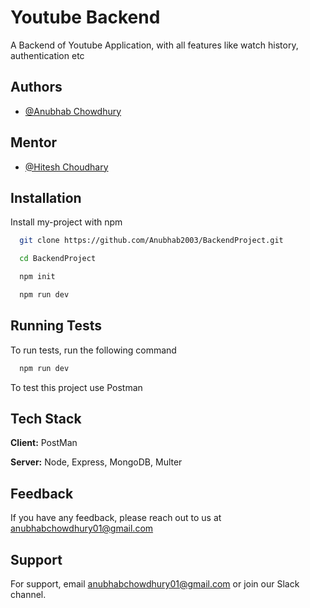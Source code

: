 
# Youtube Backend

A Backend of Youtube Application, with all features like watch history, authentication etc


## Authors

- [@Anubhab Chowdhury](https://www.github.com/Anubhab2003)


## Mentor
- [@Hitesh Choudhary](https://github.com/hiteshchoudhary)

## Installation

Install my-project with npm

```bash
  git clone https://github.com/Anubhab2003/BackendProject.git

  cd BackendProject

  npm init

  npm run dev
```
    
## Running Tests

To run tests, run the following command

```bash
  npm run dev
```

To test this project use Postman




## Tech Stack

**Client:** PostMan

**Server:** Node, Express, MongoDB, Multer


## Feedback

If you have any feedback, please reach out to us at anubhabchowdhury01@gmail.com


## Support

For support, email anubhabchowdhury01@gmail.com or join our Slack channel.

